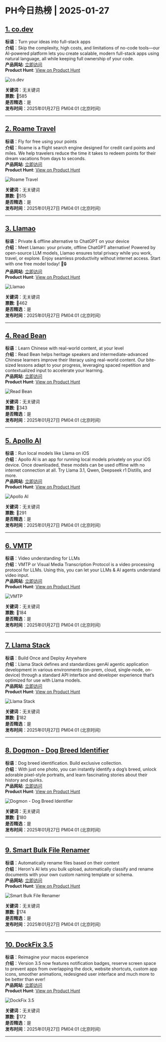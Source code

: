 # PH今日热榜 | 2025-01-27

## [1. co.dev](https://www.producthunt.com/posts/co-dev?utm_campaign=producthunt-api&utm_medium=api-v2&utm_source=Application%3A+linewalker+%28ID%3A+135281%29)  
**标语**：Turn your ideas into full-stack apps  
**介绍**：Skip the complexity, high costs, and limitations of no-code tools—our AI-powered platform lets you create scalable, modern full-stack apps using natural language, all while keeping full ownership of your code.  
**产品网站**: [立即访问](https://www.producthunt.com/r/KDLTNUDL6TO7VP?utm_campaign=producthunt-api&utm_medium=api-v2&utm_source=Application%3A+linewalker+%28ID%3A+135281%29)  
**Product Hunt**: [View on Product Hunt](https://www.producthunt.com/posts/co-dev?utm_campaign=producthunt-api&utm_medium=api-v2&utm_source=Application%3A+linewalker+%28ID%3A+135281%29)  

![co.dev](https://ph-files.imgix.net/35e31aac-1537-4bc3-bb3e-f1b5257c9daa.png?auto=format&fit=crop&frame=1&h=512&w=1024)  

**关键词**：无关键词  
**票数**: 🔺585  
**是否精选**：是  
**发布时间**：2025年01月27日 PM04:01 (北京时间)  

---

## [2. Roame Travel](https://www.producthunt.com/posts/roame-travel?utm_campaign=producthunt-api&utm_medium=api-v2&utm_source=Application%3A+linewalker+%28ID%3A+135281%29)  
**标语**：Fly for free using your points  
**介绍**：Roame is a flight search engine designed for credit card points and miles. We help travelers reduce the time it takes to redeem points for their dream vacations from days to seconds.  
**产品网站**: [立即访问](https://www.producthunt.com/r/BIQGWTHLZRVN72?utm_campaign=producthunt-api&utm_medium=api-v2&utm_source=Application%3A+linewalker+%28ID%3A+135281%29)  
**Product Hunt**: [View on Product Hunt](https://www.producthunt.com/posts/roame-travel?utm_campaign=producthunt-api&utm_medium=api-v2&utm_source=Application%3A+linewalker+%28ID%3A+135281%29)  

![Roame Travel](https://ph-files.imgix.net/eff523f5-dc4d-48d0-90e9-ab725db4931c.png?auto=format&fit=crop&frame=1&h=512&w=1024)  

**关键词**：无关键词  
**票数**: 🔺515  
**是否精选**：是  
**发布时间**：2025年01月27日 PM04:01 (北京时间)  

---

## [3. Llamao](https://www.producthunt.com/posts/llamao?utm_campaign=producthunt-api&utm_medium=api-v2&utm_source=Application%3A+linewalker+%28ID%3A+135281%29)  
**标语**：Private & offline alternative to ChatGPT on your device  
**介绍**：Meet Llamao: your private, offline ChatGPT alternative! Powered by open-source LLM models, Llamao ensures total privacy while you work, travel, or explore. Enjoy seamless productivity without internet access. Start with one free model today! 🚀🔒  
**产品网站**: [立即访问](https://www.producthunt.com/r/FXB2JKVORJXSKO?utm_campaign=producthunt-api&utm_medium=api-v2&utm_source=Application%3A+linewalker+%28ID%3A+135281%29)  
**Product Hunt**: [View on Product Hunt](https://www.producthunt.com/posts/llamao?utm_campaign=producthunt-api&utm_medium=api-v2&utm_source=Application%3A+linewalker+%28ID%3A+135281%29)  

![Llamao](https://ph-files.imgix.net/117c3efd-e07f-4317-b3ae-86bc5e90e997.png?auto=format&fit=crop&frame=1&h=512&w=1024)  

**关键词**：无关键词  
**票数**: 🔺462  
**是否精选**：是  
**发布时间**：2025年01月27日 PM04:01 (北京时间)  

---

## [4. Read Bean](https://www.producthunt.com/posts/read-bean?utm_campaign=producthunt-api&utm_medium=api-v2&utm_source=Application%3A+linewalker+%28ID%3A+135281%29)  
**标语**：Learn Chinese with real-world content, at your level  
**介绍**：Read Bean helps heritage speakers and intermediate-advanced Chinese learners improve their literacy using real-world content. Our bite-sized lessons adapt to your progress, leveraging spaced repetition and contextualized input to accelerate your learning.  
**产品网站**: [立即访问](https://www.producthunt.com/r/F2A2T27ZM55SLM?utm_campaign=producthunt-api&utm_medium=api-v2&utm_source=Application%3A+linewalker+%28ID%3A+135281%29)  
**Product Hunt**: [View on Product Hunt](https://www.producthunt.com/posts/read-bean?utm_campaign=producthunt-api&utm_medium=api-v2&utm_source=Application%3A+linewalker+%28ID%3A+135281%29)  

![Read Bean](https://ph-files.imgix.net/3d523cb5-fe63-4626-97b0-6b17df1f07e4.png?auto=format&fit=crop&frame=1&h=512&w=1024)  

**关键词**：无关键词  
**票数**: 🔺343  
**是否精选**：是  
**发布时间**：2025年01月27日 PM04:01 (北京时间)  

---

## [5. Apollo AI](https://www.producthunt.com/posts/apollo-ai?utm_campaign=producthunt-api&utm_medium=api-v2&utm_source=Application%3A+linewalker+%28ID%3A+135281%29)  
**标语**：Run local models like Llama on iOS  
**介绍**：Apollo AI is an app for running local models privately on your iOS device. Once downloaded, these models can be used offline with no internet connection at all. Try Llama 3.1, Qwen, Deepseek r1 Distills, and more.  
**产品网站**: [立即访问](https://www.producthunt.com/r/K4R7WR44LCBJG2?utm_campaign=producthunt-api&utm_medium=api-v2&utm_source=Application%3A+linewalker+%28ID%3A+135281%29)  
**Product Hunt**: [View on Product Hunt](https://www.producthunt.com/posts/apollo-ai?utm_campaign=producthunt-api&utm_medium=api-v2&utm_source=Application%3A+linewalker+%28ID%3A+135281%29)  

![Apollo AI](https://ph-files.imgix.net/b1ee5401-31d8-4709-83b2-3d64b16ce3dc.png?auto=format&fit=crop&frame=1&h=512&w=1024)  

**关键词**：无关键词  
**票数**: 🔺291  
**是否精选**：是  
**发布时间**：2025年01月27日 PM04:01 (北京时间)  

---

## [6. VMTP](https://www.producthunt.com/posts/vmtp?utm_campaign=producthunt-api&utm_medium=api-v2&utm_source=Application%3A+linewalker+%28ID%3A+135281%29)  
**标语**：Video understanding for LLMs  
**介绍**：VMTP or Visual Media Transcription Protocol is a video processing protocol for LLMs. Using this, you can let your LLMs & AI agents understand video input.  
**产品网站**: [立即访问](https://www.producthunt.com/r/ZTZIFX3EPXDU26?utm_campaign=producthunt-api&utm_medium=api-v2&utm_source=Application%3A+linewalker+%28ID%3A+135281%29)  
**Product Hunt**: [View on Product Hunt](https://www.producthunt.com/posts/vmtp?utm_campaign=producthunt-api&utm_medium=api-v2&utm_source=Application%3A+linewalker+%28ID%3A+135281%29)  

![VMTP](https://ph-files.imgix.net/c1d2169b-680e-4b6c-8b89-ea6bbdfcf33e.png?auto=format&fit=crop&frame=1&h=512&w=1024)  

**关键词**：无关键词  
**票数**: 🔺184  
**是否精选**：是  
**发布时间**：2025年01月27日 PM04:01 (北京时间)  

---

## [7. Llama Stack](https://www.producthunt.com/posts/llama-stack?utm_campaign=producthunt-api&utm_medium=api-v2&utm_source=Application%3A+linewalker+%28ID%3A+135281%29)  
**标语**：Build Once and Deploy Anywhere  
**介绍**：Llama Stack defines and standardizes genAI agentic application development in various environments (on-prem, cloud, single-node, on-device) through a standard API interface and developer experience that’s optimized for use with Llama models.  
**产品网站**: [立即访问](https://www.producthunt.com/r/NU5U5BOFAVDF64?utm_campaign=producthunt-api&utm_medium=api-v2&utm_source=Application%3A+linewalker+%28ID%3A+135281%29)  
**Product Hunt**: [View on Product Hunt](https://www.producthunt.com/posts/llama-stack?utm_campaign=producthunt-api&utm_medium=api-v2&utm_source=Application%3A+linewalker+%28ID%3A+135281%29)  

![Llama Stack](https://ph-files.imgix.net/d012e669-5f7f-4e7a-b2f4-7a6b1a7cb7b1.jpeg?auto=format&fit=crop&frame=1&h=512&w=1024)  

**关键词**：无关键词  
**票数**: 🔺182  
**是否精选**：是  
**发布时间**：2025年01月27日 PM04:01 (北京时间)  

---

## [8. Dogmon - Dog Breed Identifier](https://www.producthunt.com/posts/dogmon-dog-breed-identifier?utm_campaign=producthunt-api&utm_medium=api-v2&utm_source=Application%3A+linewalker+%28ID%3A+135281%29)  
**标语**：Dog breed identification. Build exclusive collection.  
**介绍**：With just one photo, you can instantly identify a dog’s breed, unlock adorable pixel-style portraits, and learn fascinating stories about their history and quirks.  
**产品网站**: [立即访问](https://www.producthunt.com/r/7I6WF5NZ4DITSX?utm_campaign=producthunt-api&utm_medium=api-v2&utm_source=Application%3A+linewalker+%28ID%3A+135281%29)  
**Product Hunt**: [View on Product Hunt](https://www.producthunt.com/posts/dogmon-dog-breed-identifier?utm_campaign=producthunt-api&utm_medium=api-v2&utm_source=Application%3A+linewalker+%28ID%3A+135281%29)  

![Dogmon - Dog Breed Identifier](https://ph-files.imgix.net/d3d6ac0a-1ade-4ab3-899f-74a456e21ea5.png?auto=format&fit=crop&frame=1&h=512&w=1024)  

**关键词**：无关键词  
**票数**: 🔺180  
**是否精选**：是  
**发布时间**：2025年01月27日 PM04:01 (北京时间)  

---

## [9. Smart Bulk File Renamer](https://www.producthunt.com/posts/smart-bulk-file-renamer?utm_campaign=producthunt-api&utm_medium=api-v2&utm_source=Application%3A+linewalker+%28ID%3A+135281%29)  
**标语**：Automatically rename files based on their content  
**介绍**：Heron's AI lets you bulk upload, automatically classify and rename documents with your own custom naming template or schema.  
**产品网站**: [立即访问](https://www.producthunt.com/r/IVFUWJNSTX4D3N?utm_campaign=producthunt-api&utm_medium=api-v2&utm_source=Application%3A+linewalker+%28ID%3A+135281%29)  
**Product Hunt**: [View on Product Hunt](https://www.producthunt.com/posts/smart-bulk-file-renamer?utm_campaign=producthunt-api&utm_medium=api-v2&utm_source=Application%3A+linewalker+%28ID%3A+135281%29)  

![Smart Bulk File Renamer](https://ph-files.imgix.net/1266054d-838a-4d6e-a33e-d3e3d754eb21.png?auto=format&fit=crop&frame=1&h=512&w=1024)  

**关键词**：无关键词  
**票数**: 🔺174  
**是否精选**：是  
**发布时间**：2025年01月27日 PM04:01 (北京时间)  

---

## [10. DockFix 3.5](https://www.producthunt.com/posts/dockfix-3-5?utm_campaign=producthunt-api&utm_medium=api-v2&utm_source=Application%3A+linewalker+%28ID%3A+135281%29)  
**标语**：Reimagine your macos experience  
**介绍**：Version 3.5 now features notification badges, reserve screen space to prevent apps from overlapping the dock, website shortcuts, custom app icons, smoother animations, redesigned user interface and much more to be better than ever!  
**产品网站**: [立即访问](https://www.producthunt.com/r/2L7QMLUASFV4XB?utm_campaign=producthunt-api&utm_medium=api-v2&utm_source=Application%3A+linewalker+%28ID%3A+135281%29)  
**Product Hunt**: [View on Product Hunt](https://www.producthunt.com/posts/dockfix-3-5?utm_campaign=producthunt-api&utm_medium=api-v2&utm_source=Application%3A+linewalker+%28ID%3A+135281%29)  

![DockFix 3.5](https://ph-files.imgix.net/f1d64de1-b8a4-423f-9592-bb9c000f16b3.png?auto=format&fit=crop&frame=1&h=512&w=1024)  

**关键词**：无关键词  
**票数**: 🔺172  
**是否精选**：是  
**发布时间**：2025年01月27日 PM04:01 (北京时间)  

---

